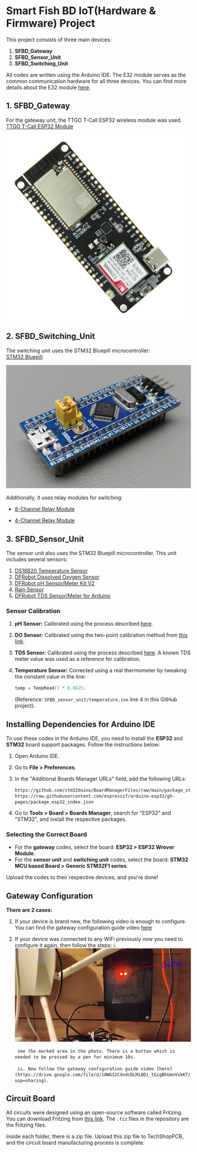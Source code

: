 
# Smart Fish BD IoT(Hardware & Firmware) Project 

This project consists of three main devices:

1. **SFBD_Gateway**  
2. **SFBD_Sensor_Unit**  
3. **SFBD_Switching_Unit**  

All codes are written using the Arduino IDE. The E32 module serves as the common communication hardware for all three devices. You can find more details about the E32 module [here](https://www.bdtronics.com/e32-433t30d-lora-433mhz-sx1278-10km-wireless-transmitter-and-receiver-uart-rf-module.html?srsltid=AfmBOorOa9TfIWnLV8HoBnj7h4TW5uTZ1eW8SMQNh-CtPJsR8A7NeHYj).

## 1. SFBD_Gateway

For the gateway unit, the TTGO T-Call ESP32 wireless module was used.  
[TTGO T-Call ESP32 Module](https://store.roboticsbd.com/communication-module/1412-ttgo-t-call-esp32-wireless-module-gprs-antenna-sim-card-sim800l-board-robotics-bangladesh.html)

![TTGO T-Call](images/TTGO.jpg)


## 2. SFBD_Switching_Unit

The switching unit uses the STM32 Bluepill microcontroller:  
[STM32 Bluepill](https://store.roboticsbd.com/development-boards/350-stm32f103c8t6-blue-pill-development-board-robotics-bangladesh.html)

![Blue Pill](images/bluepill.jpeg)

Additionally, it uses relay modules for switching:

- [8-Channel Relay Module](https://store.roboticsbd.com/relay/1948-8-channel-5v-relay-module-robotics-bangladesh.html)  


- [4-Channel Relay Module](https://store.roboticsbd.com/robotics-parts/409-4-channel-5v-relay-board-module-robotics-bangladesh.html)  


## 3. SFBD_Sensor_Unit

The sensor unit also uses the STM32 Bluepill microcontroller. This unit includes several sensors:

1. [DS18B20 Temperature Sensor](https://store.roboticsbd.com/robotics-parts/414-waterproof-ds18b20-digital-thermal-probe-or-sensor-robotics-bangladesh.html)
2. [DFRobot Dissolved Oxygen Sensor](https://techshopbd.com/detail/3472/Gravity:_Analog_Dissolved_Oxygen_Sensor___Meter__Kit_For_Arduino_techshop_bangladesh)
3. [DFRobot pH Sensor/Meter Kit V2](https://techshopbd.com/detail/3366/Gravity:_Analog_pH_Sensor_Meter_Kit_V2_techshop_bangladesh)
4. [Rain Sensor](https://techshopbd.com/detail/3502/Rain_Sensor_Module_techshop_bangladesh)
5. [DFRobot TDS Sensor/Meter for Arduino](https://techshopbd.com/detail/3294/Gravity:_Analog_TDS_Sensor_Meter_for_Arduino_techshop_bangladesh)



### Sensor Calibration

1. **pH Sensor:** Calibrated using the process described [here](https://wiki.dfrobot.com/Gravity__Analog_pH_Sensor_Meter_Kit_V2_SKU_SEN0161-V2).
2. **DO Sensor:** Calibrated using the two-point calibration method from [this link](https://wiki.dfrobot.com/Gravity__Analog_Dissolved_Oxygen_Sensor_SKU_SEN0237).
3. **TDS Sensor:** Calibrated using the process described [here](https://wiki.dfrobot.com/Gravity__Analog_TDS_Sensor___Meter_For_Arduino_SKU__SEN0244). A known TDS meter value was used as a reference for calibration.
4. **Temperature Sensor:** Corrected using a real thermometer by tweaking the constant value in the line:

    ```cpp
    temp = TempRead() * 0.0625;
    ```

   (Reference: `SFBD_sensor_unit/temperature.ino` line 4 in this GitHub project).

## Installing Dependencies for Arduino IDE

To use these codes in the Arduino IDE, you need to install the **ESP32** and **STM32** board support packages. Follow the instructions below:

1. Open Arduino IDE.
2. Go to **File > Preferences**.
3. In the "Additional Boards Manager URLs" field, add the following URLs:

    ```
    https://github.com/stm32duino/BoardManagerFiles/raw/main/package_stmicroelectronics_index.json
    https://raw.githubusercontent.com/espressif/arduino-esp32/gh-pages/package_esp32_index.json
    ```

4. Go to **Tools > Board > Boards Manager**, search for "ESP32" and "STM32", and install the respective packages.

### Selecting the Correct Board

- For the **gateway** codes, select the board: **ESP32 > ESP32 Wrover Module**.
- For the **sensor unit** and **switching unit** codes, select the board: **STM32 MCU based Board > Generic STM32F1 series**.

Upload the codes to their respective devices, and you're done!


## Gateway Configuration
**There are 2 cases:**
1. If your device is brand new, the following video is enough to configure.
You can find the gateway configuration guide video [here](https://drive.google.com/file/d/18WGI2CXndcDLMi8Di_tGigBhUmnVskKT/view?usp=sharing)


2. If your device was connected to any WiFi previously now you need to configure it again, then follow the steps: 
        i. ![TTGO T-Call](images/gateway.PNG)
      
        see the marked area in the photo. There is a button which is needed to be pressed by a pen for minimum 10s. 

        ii. Now follow the gateway configuration guide video [here](https://drive.google.com/file/d/18WGI2CXndcDLMi8Di_tGigBhUmnVskKT/view?usp=sharing).
## Circuit Board

All circuits were designed using an open-source software called Fritzing. You can download Fritzing from [this link](https://drive.google.com/file/d/1iceu7ZeL34dju8lppnuAEAwVtYvj-atZ/view?usp=sharing). The `.fzz` files in the repository are the Fritzing files.

Inside each folder, there is a zip file. Upload this zip file to TechShopPCB, and the circuit board manufacturing process is complete.
